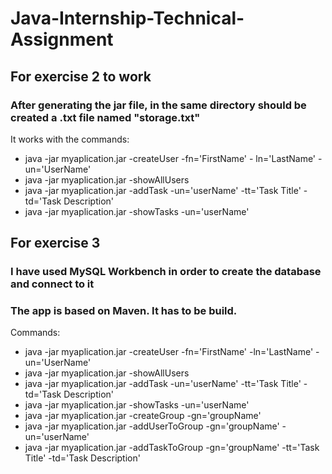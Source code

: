 # Java-Internship-Technical-Assignment

## For exercise 2 to work
### After generating the jar file, in the same directory should be created a .txt file named "storage.txt"

It works with the commands:

- java -jar myaplication.jar -createUser -fn='FirstName' - ln='LastName' -un='UserName'
- java -jar myaplication.jar -showAllUsers
- java -jar myaplication.jar -addTask -un='userName' -tt='Task Title' -td='Task Description'
- java -jar myaplication.jar -showTasks -un='userName'

## For exercise 3
### I have used MySQL Workbench in order to create the database and connect to it
### The app is based on Maven. It has to be build.

Commands:

- java -jar myaplication.jar -createUser -fn='FirstName' -ln='LastName' -un='UserName'
- java -jar myaplication.jar -showAllUsers
- java -jar myaplication.jar -addTask -un='userName' -tt='Task Title' -td='Task Description'
- java -jar myaplication.jar -showTasks -un='userName'
- java -jar myaplication.jar -createGroup -gn='groupName'
- java -jar myaplication.jar -addUserToGroup -gn='groupName' -un='userName'
- java -jar myaplication.jar -addTaskToGroup -gn='groupName' -tt='Task Title' -td='Task Description'
